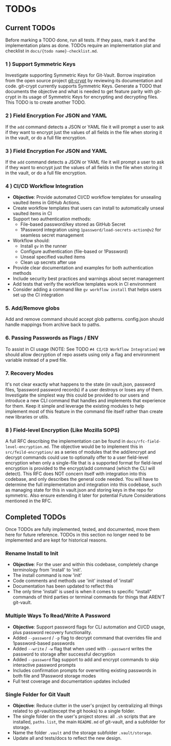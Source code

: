 # TODOs

## Current TODOs

Before marking a TODO done, run all tests. If they pass, mark it and the implementation plans as done. TODOs require an implementation plat and checklist in `docs/{todo name}-checklist.md`.

### 1 ) Support Symmetric Keys

Investigate supporting Symmetric Keys for Git-Vault. Borrow inspiration from the open source project [git-crypt]([git-crypt](https://github.com/AGWA/git-crypt)) by reviewing its documentation and code. git-crypt currently supports Symmetric Keys. Generate a TODO that documents the objective and what is needed to get feature parity with git-crypt in its usage of Symmetric Keys for encrypting and decrypting files. This TODO is to create another TODO.

### 2 ) Field Encryption For JSON and YAML

If the `add` command detects a JSON or YAML file it will prompt a user to ask if they want to encrypt just the values of all fields in the file when storing it in the vault, or do a full file encryption.

### 3 ) Field Encryption For JSON and YAML

If the `add` command detects a JSON or YAML file it will prompt a user to ask if they want to encrypt just the values of all fields in the file when storing it in the vault, or do a full file encryption.

### 4 ) CI/CD Workflow Integration

- **Objective**: Provide automated CI/CD workflow templates for unsealing vaulted items in GitHub Actions.
- Create workflow templates that users can install to automatically unseal vaulted items in CI
- Support two authentication methods:
  - File-based password/key stored as GitHub Secret
  - 1Password integration using `1password/load-secrets-action@v2` for seamless secret management
- Workflow should:
  - Install `gv` in the runner
  - Configure authentication (file-based or 1Password)
  - Unseal specified vaulted items
  - Clean up secrets after use
- Provide clear documentation and examples for both authentication methods
- Include security best practices and warnings about secret management
- Add tests that verify the workflow templates work in CI environment
- Consider adding a command like `gv workflow install` that helps users set up the CI integration

### 5. Add/Remove globs

Add and remove command should accept glob patterns. config.json should handle mappings from archive back to paths.

### 6. Passing Passwords as Flags / ENV

To assist in CI usage (NOTE: See TODO `#4 CI/CD Workflow Integration`) we should allow decryption of repo assets using only a flag and environment variable instead of a pwd file.

### 7. Recovery Modes

It's not clear exactly what happens to the state (in vault.json, password files, 1password password records) if a user destroys or loses any of them. Investigate the simplest way this could be provided to our users and introduce a new CLI command that handles and implements that experience for them. Keep it simple and leverage the existing modules to help implement most of this feature in the command file itself rather than create new libraries or utils.

### 8 ) Field-level Encryption (Like Mozilla SOPS)

A full RFC describing the implementation can be found in `docs/rfc-field-level-encryption.md`. The objective would be to implement this in `src/feild-encryption/` as a series of modules that the add/encrypt and decrypt commands could use to optionally offer to a user field-level encryption when only a single-file that is a supported format for field-level encryption is provided to the encrypt/add command (which the CLI will detect). This RFC does NOT concern itself with integration into this codebase, and only describes the general code needed. You will have to determine the full implementation and integration into this codebase, such as managing state for this in vault.json and storing keys in the repo for symmetric. Also ensure extending it later for potential Future Considerations mentioned in the RFC.

## Completed TODOs

Once TODOs are fully implemented, tested, and documented, move them here for future reference. TODOs in this section no longer need to be implemented and are kept for historical reasons.

### Rename Install to Init

- **Objective**: For the user and within this codebase, completely change terminology from 'install' to 'init'.
- The install command is now 'init'
- Code comments and methods use 'init' instead of 'install'
- Documentation has been updated to reflect this
- The only time 'install' is used is when it comes to specific "install" commands of third parties or terminal commands for things that AREN'T git-vault.

### Multiple Ways To Read/Write A Password

- **Objective**: Support password flags for CLI automation and CI/CD usage, plus password recovery functionality.
- Added `--password` / `-p` flag to decrypt command that overrides file and 1password-based passwords
- Added `--write` / `-w` flag that when used with `--password` writes the password to storage after successful decryption
- Added `--password` flag support to add and encrypt commands to skip interactive password prompts
- Includes confirmation prompts for overwriting existing passwords in both file and 1Password storage modes
- Full test coverage and documentation updates included

### Single Folder for Git Vault

- **Objective**: Reduce clutter in the user's project by centralizing all things related to git-vault(except the git hooks) to a single folder.
- The single folder on the user's project stores: all `.sh` scripts that are installed, `paths.list`, the main `README.md` of git-vault, and a subfolder for storage.
- Name the folder `.vault` and the storage subfolder `.vault/storage`.
- Update all and tests/docs to reflect the new design.
